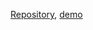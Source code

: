 [Repository](https://github.com/reshetnyk/carousel), [demo](https://reshetnyk.github.io/carousel/index.html)
